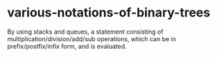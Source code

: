 # various-notations-of-binary-trees
By using stacks and queues, a statement consisting of multiplication/division/add/sub operations, which can be in prefix/postfix/infix form, and is evaluated.
